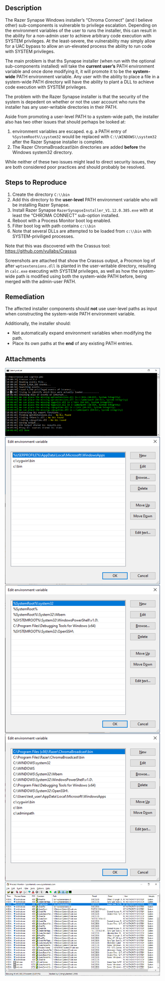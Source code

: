 ## Description

The Razer Synapse Windows installer’s “Chroma Connect” (and I believe other) sub-components is vulnerable to privilege escalation. Depending on the environment variables of the user to runs the installer, this can result in the ability for a non-admin user to achieve arbitrary code execution with SYSTEM privileges. At the least-severe, the vulnerability may simply allow for a UAC bypass to allow an un-elevated process the ability to run code with SYSTEM privileges.

The main problem is that ths Synapse installer (when run with the optional sub-components installed) will take the **current user’s** PATH environment variable and once done modifying it, it will promote it to be the **system-wide** PATH environment variable. Any user with the ability to place a file in a system-wide PATH directory will have the ability to plant a DLL to achieve code execution with SYSTEM privileges.

The problem with the Razer Synapse installer is that the security of the system is depedent on whether or not the user account who runs the installer has any user-writable directories in their PATH.

Aside from promoting a user-level PATH to a system-wide path, the installer also has two other issues that should perhaps be looked at:

1.  environment variables are escaped. e.g. a PATH entry of `%SystemRoot%\\system32` would be replaced with `C:\\WINDOWS\\system32` after the Razer Synapse installer is complete.
2.  The Razer ChromaBroadcast\\bin directories are added **before** the Windows system32 directory.

While neither of these two issues might lead to direct security issues, they are both considered poor practices and should probably be resolved.

## Steps to Reproduce

1.  Create the directory `C:\\bin`
2.  Add this directory to the **user-level** PATH environment variable who will be installing Razer Synapse.
3.  Install Razer Synapse `RazerSynapseInstaller_V1.12.0.385.exe` with at least the “CHROMA CONNECT” sub-option installed.
4.  Reboot with a Process Monitor boot log enabled.
5.  Filter boot log with path contains `c:\\bin`
6.  Note that several DLLs are attempted to be loaded from `c:\\bin` with SYSTEM-priviliged processes.

Note that this was discovered with the Crassus tool: <https://github.com/vullabs/Crassus>

Screenshots are attached that show the Crassus output, a Procmon log of after `wptsextensions.dll` is planted in the user-writable directory, resulting in `calc.exe` executing with SYSTEM privileges, as well as how the system-wide path is modified using both the system-wide PATH before, being merged with the admin-user PATH.

## Remediation

The affected installer components should **not** use user-level paths as input when constructing the system-wide PATH environment variable.

Additionally, the installer should:

-   Not automatically expand environment variables when modifying the path.
-   Place its own paths at the **end** of any existing PATH entries.

## Attachments
![Crassus results for Razer software](razr_crassus.png)
![Admin user PATH before software installation](adminpath_before.png)
![System PATH before software installation](systempath_before.png)
![System PATH after software installation](razr_systempath_after.png)
![Planted DLL resulting in calc.exe with SYSTEM privileges](razr_planted.png)